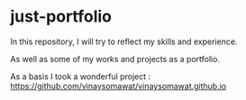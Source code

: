 # just-portfolio

In this repository, I will try to reflect my skills and experience. 

As well as some of my works and projects as a portfolio.

As a basis I took a wonderful project : https://github.com/vinaysomawat/vinaysomawat.github.io
